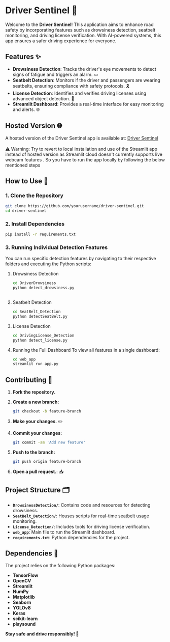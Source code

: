 # Driver Sentinel 🚗

Welcome to the **Driver Sentinel**! This application aims to enhance road safety by incorporating features such as drowsiness detection, seatbelt monitoring, and driving license verification. With AI-powered systems, this app ensures a safer driving experience for everyone.

## Features ✨

- **Drowsiness Detection**: Tracks the driver's eye movements to detect signs of fatigue and triggers an alarm. 💤  
- **Seatbelt Detection**: Monitors if the driver and passengers are wearing seatbelts, ensuring compliance with safety protocols. 🎗️  
- **License Detection**: Identifies and verifies driving licenses using advanced object detection. 📜  
- **Streamlit Dashboard**: Provides a real-time interface for easy monitoring and alerts. 🌐  

## Hosted Version 🌐

A hosted version of the Driver Sentinel app is available at: [Driver Sentinel](https://driversentinel.streamlit.app/)
<br><br>
⚠️ Warning: Try to revert to local installation and use of the Streamlit app instead of hosted version as Streamlit cloud doesn't currently supports live webcam features . So you have to run the app locally by following the below mentioned steps

## How to Use 🚀

### 1. Clone the Repository  
   ```bash
   git clone https://github.com/yourusername/driver-sentinel.git
   cd driver-sentinel
   ```
### 2. Install Dependencies
  ```bash
  pip install -r requirements.txt
  ```
### 3. Running Individual Detection Features
You can run specific detection features by navigating to their respective folders and executing the Python scripts:
1. Drowsiness Detection
    ```bash
    cd DriverDrowsiness
    python detect_drowsiness.py
  
    ```
2. Seatbelt Detection
    ```bash
    cd SeatBelt_Detection
    python detectSeatBelt.py
    ```
3. License Detection
    ```bash
    cd DrivingLicense_Detection
    python detect_license.py
    ```
4. Running the Full Dashboard
   To view all features in a single dashboard:
     ```bash
     cd web_app
     streamlit run app.py
     ```

## Contributing 🤝

1. **Fork the repository.**
   
2. **Create a new branch:**
   
    ```bash
    git checkout -b feature-branch
    ```
3. **Make your changes.** ✏️
   
4. **Commit your changes:**
    ```bash
    git commit -am 'Add new feature'
    ```
5. **Push to the branch:**
   
    ```bash
    git push origin feature-branch
    ```
6. **Open a pull request.**: 📥

## Project Structure 🗂️

- **`DrowsinessDetection/`**: Contains code and resources for detecting drowsiness.
- **`SeatBelt_Detection/`**: Houses scripts for real-time seatbelt usage monitoring.
- **`License_Detection/`**: Includes tools for driving license verification.
- **`web_app`**: Main file to run the Streamlit dashboard.
- **`requirements.txt`**: Python dependencies for the project.

## Dependencies 🧩

The project relies on the following Python packages:

- **TensorFlow**
- **OpenCV**
- **Streamlit**
- **NumPy**
- **Matplotlib**
- **Seaborn**
- **YOLOv8**
- **Keras**
- **scikit-learn**
- **playsound**

**Stay safe and drive responsibly! 🚦**

